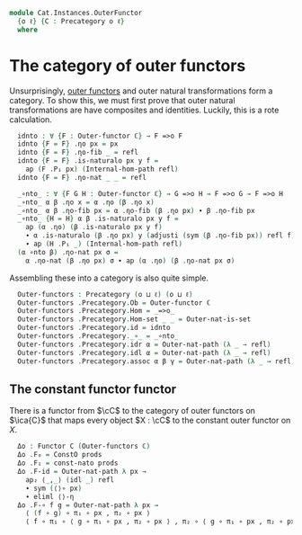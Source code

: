 <!--
```agda
open import Cat.Internal.Functor.Outer

open import Cat.Diagram.Product
open import Cat.Diagram.Product.Solver
open import Cat.Prelude

import Cat.Internal.Base
import Cat.Internal.Reasoning
import Cat.Reasoning
```
-->

```agda
module Cat.Instances.OuterFunctor
  {o ℓ} {C : Precategory o ℓ}
  where
```

<!--
```agda
open Cat.Reasoning C
open Cat.Internal.Base C
open Functor
open Outer-functor
open _=>o_

```
-->

# The category of outer functors

Unsurprisingly, [outer functors] and outer natural transformations form
a category. To show this, we must first prove that outer natural
transformations are have composites and identities. Luckily, this
is a rote calculation.

[outer functors]: Cat.Internal.Functor.Outer.html

<!--
```agda
module _ {ℂ : Internal-cat} where
  open Internal-cat ℂ
```
-->

```agda
  idnto : ∀ {F : Outer-functor ℂ} → F =>o F
  idnto {F = F} .ηo px = px
  idnto {F = F} .ηo-fib _ = refl
  idnto {F = F} .is-naturalo px y f =
    ap (F .P₁ px) (Internal-hom-path refl)
  idnto {F = F} .ηo-nat _ _ = refl

  _∘nto_ : ∀ {F G H : Outer-functor ℂ} → G =>o H → F =>o G → F =>o H
  _∘nto_ α β .ηo x = α .ηo (β .ηo x)
  _∘nto_ α β .ηo-fib px = α .ηo-fib (β .ηo px) ∙ β .ηo-fib px
  _∘nto_ {H = H} α β .is-naturalo px y f =
    ap (α .ηo) (β .is-naturalo px y f)
    ∙ α .is-naturalo (β .ηo px) y (adjusti (sym (β .ηo-fib px)) refl f)
    ∙ ap (H .P₁ _) (Internal-hom-path refl)
  (α ∘nto β) .ηo-nat px σ =
    α .ηo-nat (β .ηo px) σ ∙ ap (α .ηo) (β .ηo-nat px σ)
```

Assembling these into a category is also quite simple.

<!--
```agda
module _ (ℂ : Internal-cat) where
  open Internal-cat ℂ
```
-->

```agda
  Outer-functors : Precategory (o ⊔ ℓ) (o ⊔ ℓ) 
  Outer-functors .Precategory.Ob = Outer-functor ℂ
  Outer-functors .Precategory.Hom = _=>o_
  Outer-functors .Precategory.Hom-set _ _ = Outer-nat-is-set
  Outer-functors .Precategory.id = idnto
  Outer-functors .Precategory._∘_ = _∘nto_
  Outer-functors .Precategory.idr α = Outer-nat-path (λ _ → refl)
  Outer-functors .Precategory.idl α = Outer-nat-path (λ _ → refl)
  Outer-functors .Precategory.assoc α β γ = Outer-nat-path (λ _ → refl)
```

<!--
```agda
module _ (prods : has-products C) (ℂ : Internal-cat) where
  open Internal-cat ℂ
  open Binary-products C prods
```
-->

## The constant functor functor

There is a functor from $\cC$ to the category of outer functors on
$\ica{C}$ that maps every object $X : \cC$ to the constant outer functor
on $X$.

```agda
  Δo : Functor C (Outer-functors ℂ)
  Δo .F₀ = ConstO prods
  Δo .F₁ = const-nato prods
  Δo .F-id = Outer-nat-path λ px →
    ap₂ ⟨_,_⟩ (idl _) refl
    ∙ sym (⟨⟩∘ px)
    ∙ eliml ⟨⟩-η
  Δo .F-∘ f g = Outer-nat-path λ px →
    ⟨ (f ∘ g) ∘ π₁ ∘ px , π₂ ∘ px ⟩                                        ≡⟨ products! C prods ⟩
    ⟨ f ∘ π₁ ∘ ⟨ g ∘ π₁ ∘ px , π₂ ∘ px ⟩ , π₂ ∘ ⟨ g ∘ π₁ ∘ px , π₂ ∘ px ⟩ ⟩ ∎
```
